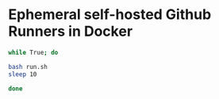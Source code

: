 # Ephemeral self-hosted Github Runners in Docker

```bash
while True; do

bash run.sh
sleep 10

done 
```

